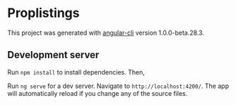 # Proplistings

This project was generated with [angular-cli](https://github.com/angular/angular-cli) version 1.0.0-beta.28.3.

## Development server
Run `npm install` to install dependencies. Then, 

Run `ng serve` for a dev server. Navigate to `http://localhost:4200/`. The app will automatically reload if you change any of the source files.
